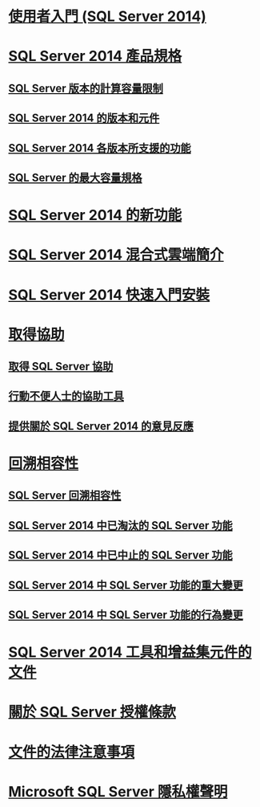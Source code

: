 # [使用者入門 (SQL Server 2014)](getting-started-sql-server-2014.md)
# [SQL Server 2014 產品規格](sql-server-2014-product-specifications.md)
## [SQL Server 版本的計算容量限制](../sql-server/compute-capacity-limits-by-edition-of-sql-server.md)
## [SQL Server 2014 的版本和元件](../sql-server/editions-and-components-of-sql-server-2016.md)
## [SQL Server 2014 各版本所支援的功能](features-supported-by-the-editions-of-sql-server-2014.md)
## [SQL Server 的最大容量規格](../sql-server/maximum-capacity-specifications-for-sql-server.md)
# [SQL Server 2014 的新功能](../sql-server/what-s-new-in-sql-server-2016.md)
# [SQL Server 2014 混合式雲端簡介](introduction-to-sql-server-2014-hybrid-cloud.md)
# [SQL Server 2014 快速入門安裝](quick-start-installation-of-sql-server-2014.md)
# [取得協助](getting-assistance-sql-server-2014.md)
## [取得 SQL Server 協助](getting-sql-server-assistance.md)
## [行動不便人士的協助工具](accessibility-for-people-with-disabilities.md)
## [提供關於 SQL Server 2014 的意見反應](providing-feedback-for-sql-server-2014.md)
# [回溯相容性](backward-compatibility.md)
## [SQL Server 回溯相容性](sql-server-backward-compatibility.md)
## [SQL Server 2014 中已淘汰的 SQL Server 功能](deprecated-sql-server-features-in-sql-server-2014.md)
## [SQL Server 2014 中已中止的 SQL Server 功能](discontinued-sql-server-features-in-sql-server-2014.md)
## [SQL Server 2014 中 SQL Server 功能的重大變更](breaking-changes-to-sql-server-features-in-sql-server-2014.md)
## [SQL Server 2014 中 SQL Server 功能的行為變更](behavior-changes-to-sql-server-features-in-sql-server-2014.md)
# [SQL Server 2014 工具和增益集元件的文件](documentation-for-sql-server-2014-tools-and-add-in-components.md)
# [關於 SQL Server 授權條款](about-the-sql-server-license-terms.md)
# [文件的法律注意事項](legal-notice-for-documentation.md)
# [Microsoft SQL Server 隱私權聲明](microsoft-sql-server-privacy-statement.md)
